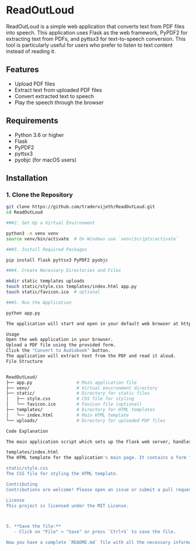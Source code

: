 # ReadOutLoud

ReadOutLoud is a simple web application that converts text from PDF files into speech. This application uses Flask as the web framework, PyPDF2 for extracting text from PDFs, and pyttsx3 for text-to-speech conversion. This tool is particularly useful for users who prefer to listen to text content instead of reading it.

## Features

- Upload PDF files
- Extract text from uploaded PDF files
- Convert extracted text to speech
- Play the speech through the browser

## Requirements

- Python 3.6 or higher
- Flask
- PyPDF2
- pyttsx3
- pyobjc (for macOS users)

## Installation

### 1. Clone the Repository

```bash
git clone https://github.com/tradervijeth/ReadOutLoud.git
cd ReadOutLoud

###2. Set Up a Virtual Environment

python3 -m venv venv
source venv/bin/activate  # On Windows use `venv\Scripts\activate`

###3. Install Required Packages

pip install flask pyttsx3 PyPDF2 pyobjc

###4. Create Necessary Directories and Files

mkdir static templates uploads
touch static/style.css templates/index.html app.py
touch static/favicon.ico  # optional

###5. Run the Application

python app.py

The application will start and open in your default web browser at http://127.0.0.1:5000/.

Usage
Open the web application in your browser.
Upload a PDF file using the provided form.
Click the "Convert to Audiobook" button.
The application will extract text from the PDF and read it aloud.
File Structure


ReadOutLoud/
├── app.py                 # Main application file
├── venv/                  # Virtual environment directory
├── static/                # Directory for static files
│   ├── style.css          # CSS file for styling
│   └── favicon.ico        # Favicon file (optional)
├── templates/             # Directory for HTML templates
│   └── index.html         # Main HTML template
└── uploads/               # Directory for uploaded PDF files

Code Explanation

The main application script which sets up the Flask web server, handles file uploads, extracts text from PDFs, and converts the text to speech.

templates/index.html
The HTML template for the application's main page. It contains a form for uploading PDF files and displays messages to the user.

static/style.css
The CSS file for styling the HTML template.

Contributing
Contributions are welcome! Please open an issue or submit a pull request on GitHub.

License
This project is licensed under the MIT License.



5. **Save the file:**
   - Click on "File" > "Save" or press `Ctrl+S` to save the file.

Now you have a complete `README.md` file with all the necessary information about your project.





